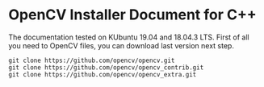 # OpenCV Installer Document for C++

The documentation tested on KUbuntu 19.04 and 18.04.3 LTS.
First of all you need to OpenCV files, you can download last version next step.

```
git clone https://github.com/opencv/opencv.git
git clone https://github.com/opencv/opencv_contrib.git
git clone https://github.com/opencv/opencv_extra.git
```
